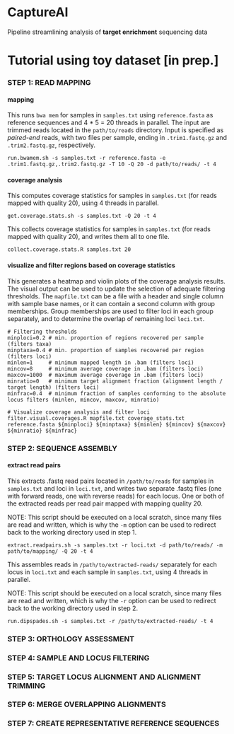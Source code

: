 # CaptureAl
Pipeline streamlining analysis of **target enrichment** sequencing data


# Tutorial using toy dataset [in prep.]

### STEP 1: READ MAPPING
#### mapping
This runs ```bwa mem``` for samples in ```samples.txt``` using ```reference.fasta``` as reference sequences and 4 \* 5 = 20 threads in parallel. The input are trimmed reads located in the ```path/to/reads``` directory. Input is specified as *paired-end* reads, with two files per sample, ending in ```.trim1.fastq.gz``` and ```.trim2.fastq.gz```, respectively.
```
run.bwamem.sh -s samples.txt -r reference.fasta -e .trim1.fastq.gz,.trim2.fastq.gz -T 10 -Q 20 -d path/to/reads/ -t 4
```

#### coverage analysis
This computes coverage statistics for samples in ```samples.txt``` (for reads mapped with quality 20), using 4 threads in parallel.
```
get.coverage.stats.sh -s samples.txt -Q 20 -t 4
```

This collects coverage statistics for samples in ```samples.txt``` (for reads mapped with quality 20), and writes them all to one file.

```
collect.coverage.stats.R samples.txt 20
```

#### visualize and filter regions based on coverage statistics
This generates a heatmap and violin plots of the coverage analysis results. The visual output can be used to update the selection of adequate filtering thresholds. The ```mapfile.txt``` can be a file with a header and single column with sample base names, or it can contain a second column with group memberships. Group memberships are used to filter loci in each group separately, and to determine the overlap of remaining loci ```loci.txt```.
```
# Filtering thresholds
minploci=0.2 # min. proportion of regions recovered per sample (filters taxa)
minptaxa=0.4 # min. proportion of samples recovered per region (filters loci)
minlen=1     # minimum mapped length in .bam (filters loci)
mincov=8     # minimum average coverage in .bam (filters loci)
maxcov=1000  # maximum average coverage in .bam (filters loci)
minratio=0   # minimum target alignment fraction (alignment length / target length) (filters loci)
minfrac=0.4  # minimum fraction of samples conforming to the absolute locus filters (minlen, mincov, maxcov, minratio)

# Visualize coverage analysis and filter loci
filter.visual.coverages.R mapfile.txt coverage_stats.txt reference.fasta ${minploci} ${minptaxa} ${minlen} ${mincov} ${maxcov} ${minratio} ${minfrac}
````

### STEP 2: SEQUENCE ASSEMBLY
#### extract read pairs 
This extracts .fastq read pairs located in ```/path/to/reads``` for samples in ```samples.txt``` and loci in ```loci.txt```, and writes two separate .fastq files (one with forward reads, one with reverse reads) for each locus. One or both of the extracted reads per read pair mapped with mapping quality 20.

NOTE: This script should be executed on a local scratch, since many files are read and written, which is why the ```-m``` option can be used to redirect back to the working directory used in step 1.
```
extract.readpairs.sh -s samples.txt -r loci.txt -d path/to/reads/ -m path/to/mapping/ -Q 20 -t 4
```

This assembles reads in ```/path/to/extracted-reads/``` separately for each locus in ```loci.txt``` and each sample in ```samples.txt```, using 4 threads in parallel.

NOTE: This script should be executed on a local scratch, since many files are read and written, which is why the ```-r``` option can be used to redirect back to the working directory used in step 2.
```
run.dipspades.sh -s samples.txt -r /path/to/extracted-reads/ -t 4
```

### STEP 3: ORTHOLOGY ASSESSMENT

### STEP 4: SAMPLE AND LOCUS FILTERING

### STEP 5: TARGET LOCUS ALIGNMENT AND ALIGNMENT TRIMMING

### STEP 6: MERGE OVERLAPPING ALIGNMENTS

### STEP 7: CREATE REPRESENTATIVE REFERENCE SEQUENCES


